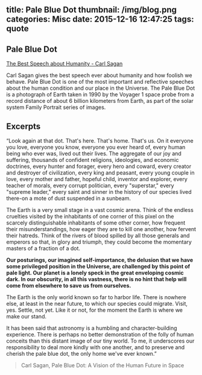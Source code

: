 title: Pale Blue Dot
thumbnail: /img/blog.png
categories: Misc
date: 2015-12-16 12:47:25
tags: quote
---

## Pale Blue Dot

[The Best Speech about Humanity - Carl Sagan](https://www.youtube.com/watch?v=EWPFmdAWRZ0)

Carl Sagan gives the best speech ever about humanity and how foolish we behave. Pale Blue Dot is one of the most important and reflective speeches about the human condition and our place in the Universe. The Pale Blue Dot is a photograph of Earth taken in 1990 by the Voyager 1 space probe from a record distance of about 6 billion kilometers from Earth, as part of the solar system Family Portrait series of images.

<!-- more -->

## Excerpts


“Look again at that dot. That's here. That's home. That's us. On it everyone you love, everyone you know, everyone you ever heard of, every human being who ever was, lived out their lives. The aggregate of our joy and suffering, thousands of confident religions, ideologies, and economic doctrines, every hunter and forager, every hero and coward, every creator and destroyer of civilization, every king and peasant, every young couple in love, every mother and father, hopeful child, inventor and explorer, every teacher of morals, every corrupt politician, every "superstar," every "supreme leader," every saint and sinner in the history of our species lived there-on a mote of dust suspended in a sunbeam.

The Earth is a very small stage in a vast cosmic arena. Think of the endless cruelties visited by the inhabitants of one corner of this pixel on the scarcely distinguishable inhabitants of some other corner, how frequent their misunderstandings, how eager they are to kill one another, how fervent their hatreds. Think of the rivers of blood spilled by all those generals and emperors so that, in glory and triumph, they could become the momentary masters of a fraction of a dot.

**Our posturings, our imagined self-importance, the delusion that we have some privileged position in the Universe, are challenged by this point of pale light. Our planet is a lonely speck in the great enveloping cosmic dark. In our obscurity, in all this vastness, there is no hint that help will come from elsewhere to save us from ourselves.**

The Earth is the only world known so far to harbor life. There is nowhere else, at least in the near future, to which our species could migrate. Visit, yes. Settle, not yet. Like it or not, for the moment the Earth is where we make our stand.

It has been said that astronomy is a humbling and character-building experience. There is perhaps no better demonstration of the folly of human conceits than this distant image of our tiny world. To me, it underscores our responsibility to deal more kindly with one another, and to preserve and cherish the pale blue dot, the only home we've ever known.” 

>  Carl Sagan, Pale Blue Dot: A Vision of the Human Future in Space